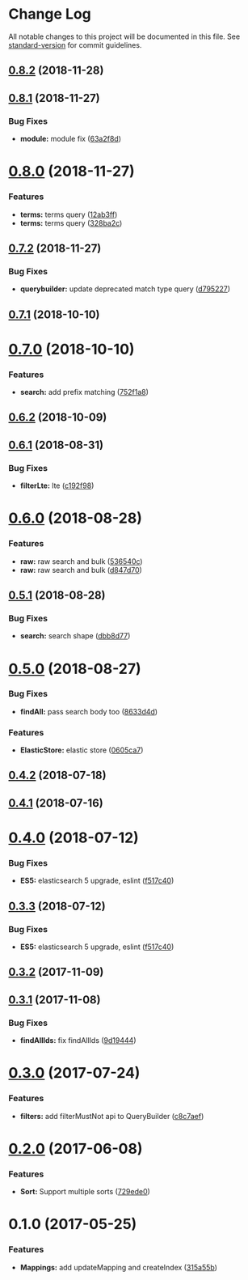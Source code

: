 # Change Log

All notable changes to this project will be documented in this file. See [standard-version](https://github.com/conventional-changelog/standard-version) for commit guidelines.

<a name="0.8.2"></a>
## [0.8.2](https://github.com/Workpop/elastic-search-utils/compare/v0.8.1...v0.8.2) (2018-11-28)



<a name="0.8.1"></a>
## [0.8.1](https://github.com/Workpop/elastic-search-utils/compare/v0.8.0...v0.8.1) (2018-11-27)


### Bug Fixes

* **module:** module fix ([63a2f8d](https://github.com/Workpop/elastic-search-utils/commit/63a2f8d))



<a name="0.8.0"></a>
# [0.8.0](https://github.com/Workpop/elastic-search-utils/compare/v0.7.2...v0.8.0) (2018-11-27)


### Features

* **terms:** terms query ([12ab3ff](https://github.com/Workpop/elastic-search-utils/commit/12ab3ff))
* **terms:** terms query ([328ba2c](https://github.com/Workpop/elastic-search-utils/commit/328ba2c))



<a name="0.7.2"></a>
## [0.7.2](https://github.com/Workpop/elastic-search-utils/compare/v0.7.1...v0.7.2) (2018-11-27)


### Bug Fixes

* **querybuilder:** update deprecated match type query ([d795227](https://github.com/Workpop/elastic-search-utils/commit/d795227))



<a name="0.7.1"></a>
## [0.7.1](https://github.com/Workpop/elastic-search-utils/compare/v0.7.0...v0.7.1) (2018-10-10)



<a name="0.7.0"></a>
# [0.7.0](https://github.com/Workpop/elastic-search-utils/compare/v0.6.2...v0.7.0) (2018-10-10)


### Features

* **search:** add prefix matching ([752f1a8](https://github.com/Workpop/elastic-search-utils/commit/752f1a8))



<a name="0.6.2"></a>
## [0.6.2](https://github.com/Workpop/elastic-search-utils/compare/v0.6.1...v0.6.2) (2018-10-09)



<a name="0.6.1"></a>
## [0.6.1](https://github.com/Workpop/elastic-search-utils/compare/v0.6.0...v0.6.1) (2018-08-31)


### Bug Fixes

* **filterLte:** lte ([c192f98](https://github.com/Workpop/elastic-search-utils/commit/c192f98))



<a name="0.6.0"></a>
# [0.6.0](https://github.com/Workpop/elastic-search-utils/compare/v0.5.1...v0.6.0) (2018-08-28)


### Features

* **raw:** raw search and bulk ([536540c](https://github.com/Workpop/elastic-search-utils/commit/536540c))
* **raw:** raw search and bulk ([d847d70](https://github.com/Workpop/elastic-search-utils/commit/d847d70))



<a name="0.5.1"></a>
## [0.5.1](https://github.com/Workpop/elastic-search-utils/compare/v0.5.0...v0.5.1) (2018-08-28)


### Bug Fixes

* **search:** search shape ([dbb8d77](https://github.com/Workpop/elastic-search-utils/commit/dbb8d77))



<a name="0.5.0"></a>
# [0.5.0](https://github.com/Workpop/elastic-search-utils/compare/v0.4.2...v0.5.0) (2018-08-27)


### Bug Fixes

* **findAll:** pass search body too ([8633d4d](https://github.com/Workpop/elastic-search-utils/commit/8633d4d))


### Features

* **ElasticStore:** elastic store ([0605ca7](https://github.com/Workpop/elastic-search-utils/commit/0605ca7))



<a name="0.4.2"></a>
## [0.4.2](https://github.com/Workpop/elastic-search-utils/compare/v0.4.1...v0.4.2) (2018-07-18)



<a name="0.4.1"></a>
## [0.4.1](https://github.com/Workpop/elastic-search-utils/compare/v0.4.0...v0.4.1) (2018-07-16)



<a name="0.4.0"></a>
# [0.4.0](https://github.com/Workpop/elastic-search-utils/compare/v0.3.2...v0.4.0) (2018-07-12)


### Bug Fixes

* **ES5:** elasticsearch 5 upgrade, eslint ([f517c40](https://github.com/Workpop/elastic-search-utils/commit/f517c40))



<a name="0.3.3"></a>
## [0.3.3](https://github.com/Workpop/elastic-search-utils/compare/v0.3.2...v0.3.3) (2018-07-12)


### Bug Fixes

* **ES5:** elasticsearch 5 upgrade, eslint ([f517c40](https://github.com/Workpop/elastic-search-utils/commit/f517c40))



<a name="0.3.2"></a>
## [0.3.2](https://github.com/Workpop/elastic-search-utils/compare/v0.3.1...v0.3.2) (2017-11-09)



<a name="0.3.1"></a>
## [0.3.1](https://github.com/Workpop/elastic-search-utils/compare/v0.3.0...v0.3.1) (2017-11-08)


### Bug Fixes

* **findAllIds:** fix findAllIds ([9d19444](https://github.com/Workpop/elastic-search-utils/commit/9d19444))



<a name="0.3.0"></a>
# [0.3.0](https://github.com/Workpop/elastic-search-utils/compare/v0.2.0...v0.3.0) (2017-07-24)


### Features

* **filters:** add filterMustNot api to QueryBuilder ([c8c7aef](https://github.com/Workpop/elastic-search-utils/commit/c8c7aef))



<a name="0.2.0"></a>
# [0.2.0](https://github.com/Workpop/elastic-search-utils/compare/v0.1.0...v0.2.0) (2017-06-08)


### Features

* **Sort:** Support multiple sorts ([729ede0](https://github.com/Workpop/elastic-search-utils/commit/729ede0))



<a name="0.1.0"></a>
# 0.1.0 (2017-05-25)


### Features

* **Mappings:** add updateMapping and createIndex ([315a55b](https://github.com/Workpop/elastic-search-utils/commit/315a55b))
